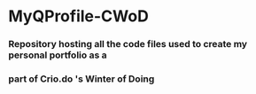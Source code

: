 # MyQProfile-CWoD

### Repository hosting all the code files used to create my personal portfolio as a 
### part of Crio.do 's Winter of Doing 
